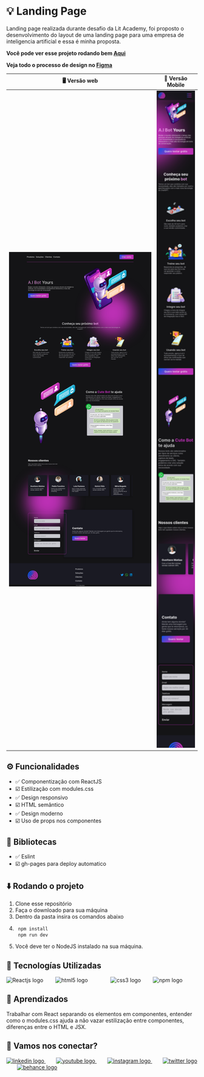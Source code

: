 # 💡 Landing Page

Landing page realizada durante desafio da Lit Academy, foi proposto o desenvolvimento do layout de uma landing page para uma empresa de inteligencia artificial e essa é minha proposta.

__Você pode ver esse projeto rodando bem  [Aqui](https://dener-garcia.github.io/landing-page-lit-academy-reactJS/)__

__Veja todo o processo de design no  [Figma](https://www.figma.com/file/kXy0KV1Kd7vSAJ63zmtnnP/Landing-Page-Lit-Academy---Challenge?node-id=2717%3A223&t=C99c96ERvJmTHU4p-1)__


 🖥️ Versão web                                                    |  📱 Versão Mobile
:----------:                                                    |  :--------------:
<img src="public/assets/screenshot-desktop.jpg" width="100%"/>  |  <img src="public/assets/screenshot-mobile.jpg" width="100%"/>

## ⚙️ Funcionalidades

- ✅ Componentização com ReactJS
- ☑️ Estilização com modules.css
- ✅ Design responsivo
- ☑️ HTML semântico
- ✅ Design moderno
- ☑️ Uso de props nos componentes

## 🧰 Bibliotecas

- ✅ Eslint
- ☑️ gh-pages para deploy automatico

## ⬇️ Rodando o projeto

1. Clone esse repositório
2. Faça o downloado para sua máquina
3. Dentro da pasta insira os comandos abaixo
4. ```
    npm install
    npm run dev
    ```
6. Você deve ter o NodeJS instalado na sua máquina.

## 🧩 Tecnologías Utilizadas

<div align="left">
  <img src="https://cdn.jsdelivr.net/gh/devicons/devicon/icons/react/react-original.svg"height="40" alt="Reactjs logo"  />
  <img width="24" />
  <img src="https://cdn.jsdelivr.net/gh/devicons/devicon/icons/html5/html5-original.svg" height="40" alt="html5 logo"  />
  <img width="24" />
  <img width="24" />
  <img src="https://cdn.jsdelivr.net/gh/devicons/devicon/icons/css3/css3-original.svg" height="40" alt="css3 logo"  />
  <img width="24" />
  <img src="https://cdn.jsdelivr.net/gh/devicons/devicon/icons/npm/npm-original-wordmark.svg" height="40" alt="npm logo"  />
</div>

## 🤯 Aprendizados

Trabalhar com React separando os elementos em componentes, entender como o modules.css ajuda a não vazar estilização entre componentes, diferenças entre o HTML e JSX.


## 💬 Vamos nos conectar?

<div align="left">
  <a href="https://www.linkedin.com/in/denergarcia/" target="_blank">
    <img src="https://raw.githubusercontent.com/maurodesouza/profile-readme-generator/master/src/assets/icons/social/linkedin/default.svg" width="52" height="40" alt="linkedin logo"  />
  </a>
    <img width="24" />
  <a href="https://www.youtube.com/@dener.criarbr" target="_blank">
    <img src="https://raw.githubusercontent.com/maurodesouza/profile-readme-generator/master/src/assets/icons/social/youtube/default.svg" width="52" height="40" alt="youtube logo"  />
  </a>
    <img width="24" />
  <a href="https://www.instagram.com/dener.criarbr" target="_blank">
  <img src="https://raw.githubusercontent.com/maurodesouza/profile-readme-generator/master/src/assets/icons/social/instagram/default.svg" width="52" height="40" alt="instagram logo"  />
  </a>
    <img width="24" />
  <a href="https://twitter.com/Dener_criarbr" target="_blank">
    <img src="https://raw.githubusercontent.com/maurodesouza/profile-readme-generator/master/src/assets/icons/social/twitter/default.svg" width="52" height="40" alt="twitter logo"  />
  </a>
    <img width="24" />
  <a href="https://www.behance.net/dener-garcia" target="_blank">
    <img src="https://raw.githubusercontent.com/maurodesouza/profile-readme-generator/master/src/assets/icons/social/behance/default.svg" width="52" height="40" alt="behance logo"  />
  </a>
</div>